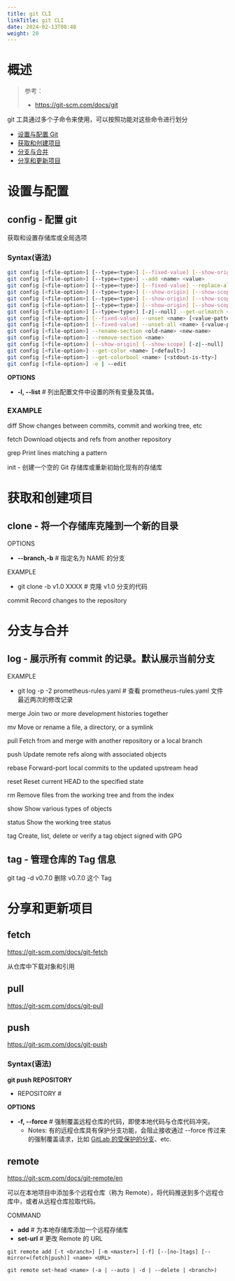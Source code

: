 ```yaml
---
title: git CLI
linkTitle: git CLI
date: 2024-02-13T08:48
weight: 20
---
```


# 概述

> 参考：
>
> - https://git-scm.com/docs/git

git 工具通过多个子命令来使用，可以按照功能对这些命令进行划分

- [设置与配置 Git](#设置与配置)
- [获取和创建项目](#获取和创建项目)
- [分支与合并](#分支与合并)
- [分享和更新项目](#分享和更新项目)

# 设置与配置

## config - 配置 git

获取和设置存储库或全局选项

### Syntax(语法)

```bash
git config [<file-option>] [--type=<type>] [--fixed-value] [--show-origin] [--show-scope] [-z|--null] <name> [<value> [<value-pattern>]]
git config [<file-option>] [--type=<type>] --add <name> <value>
git config [<file-option>] [--type=<type>] [--fixed-value] --replace-all <name> <value> [<value-pattern>]
git config [<file-option>] [--type=<type>] [--show-origin] [--show-scope] [-z|--null] [--fixed-value] --get <name> [<value-pattern>]
git config [<file-option>] [--type=<type>] [--show-origin] [--show-scope] [-z|--null] [--fixed-value] --get-all <name> [<value-pattern>]
git config [<file-option>] [--type=<type>] [--show-origin] [--show-scope] [-z|--null] [--fixed-value] [--name-only] --get-regexp <name-regex> [<value-pattern>]
git config [<file-option>] [--type=<type>] [-z|--null] --get-urlmatch <name> <URL>
git config [<file-option>] [--fixed-value] --unset <name> [<value-pattern>]
git config [<file-option>] [--fixed-value] --unset-all <name> [<value-pattern>]
git config [<file-option>] --rename-section <old-name> <new-name>
git config [<file-option>] --remove-section <name>
git config [<file-option>] [--show-origin] [--show-scope] [-z|--null] [--name-only] -l | --list
git config [<file-option>] --get-color <name> [<default>]
git config [<file-option>] --get-colorbool <name> [<stdout-is-tty>]
git config [<file-option>] -e | --edit
```

**OPTIONS**

- **-l, --list** # 列出配置文件中设置的所有变量及其值。

### EXAMPLE

diff Show changes between commits, commit and working tree, etc

fetch Download objects and refs from another repository

grep Print lines matching a pattern

init - 创建一个空的 Git 存储库或重新初始化现有的存储库

# 获取和创建项目
## clone - 将一个存储库克隆到一个新的目录

OPTIONS

- **--branch,-b** # 指定名为 NAME 的分支

EXAMPLE

- git clone -b v1.0 XXXX # 克隆 v1.0 分支的代码

commit Record changes to the repository

# 分支与合并

## log - 展示所有 commit 的记录。默认展示当前分支



EXAMPLE

- git log -p -2 prometheus-rules.yaml # 查看 prometheus-rules.yaml 文件最近两次的修改记录

merge Join two or more development histories together

mv Move or rename a file, a directory, or a symlink

pull Fetch from and merge with another repository or a local branch

push Update remote refs along with associated objects

rebase Forward-port local commits to the updated upstream head

reset Reset current HEAD to the specified state

rm Remove files from the working tree and from the index

show Show various types of objects

status Show the working tree status

tag Create, list, delete or verify a tag object signed with GPG


## tag - 管理仓库的 Tag 信息

git tag -d v0.7.0 删除 v0.7.0 这个 Tag

# 分享和更新项目

## fetch

https://git-scm.com/docs/git-fetch

从仓库中下载对象和引用

## pull

https://git-scm.com/docs/git-pull

## push

https://git-scm.com/docs/git-push

### Syntax(语法)

**git push REPOSITORY**

- REPOSITORY # 

**OPTIONS**

- **-f, --force** # 强制覆盖远程仓库的代码，即使本地代码与仓库代码冲突。
  - Notes: 有的远程仓库具有保护分支功能，会阻止接收通过 --force 传过来的强制覆盖请求，比如 [GitLab 的受保护的分支](https://docs.gitlab.com/ee/user/project/protected_branches.html)、etc.

## remote

https://git-scm.com/docs/git-remote/en

可以在本地项目中添加多个远程仓库（称为 Remote），将代码推送到多个远程仓库中，或者从远程仓库拉取代码。

COMMAND

- **add** # 为本地存储库添加一个远程存储库
- **set-url** # 更改 Remote 的 URL

`git remote add [-t <branch>] [-m <master>] [-f] [--[no-]tags] [--mirror=(fetch|push)] <name> <URL>`

`git remote set-head <name> (-a | --auto | -d | --delete | <branch>)`

